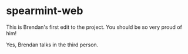 spearmint-web
=============

This is Brendan's first edit to the project. You should be so very proud of him! 

Yes, Brendan talks in the third person.